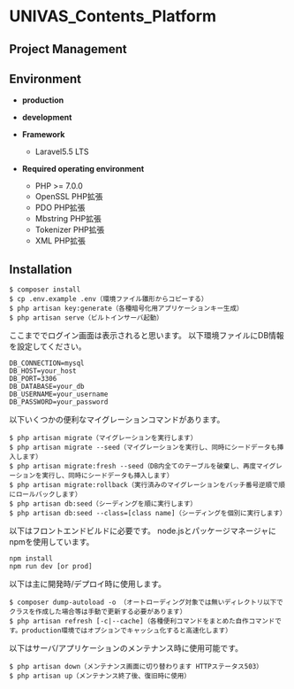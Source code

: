 # UNIVAS_Contents_Platform

## Project Management

## Environment
  - **production**

  - **development**

  - **Framework**
    + Laravel5.5 LTS

  - **Required operating environment**
    + PHP >= 7.0.0
    + OpenSSL PHP拡張
    + PDO PHP拡張
    + Mbstring PHP拡張
    + Tokenizer PHP拡張
    + XML PHP拡張

## Installation
```SSH
$ composer install
$ cp .env.example .env（環境ファイル雛形からコピーする）
$ php artisan key:generate（各種暗号化用アプリケーションキー生成）
$ php artisan serve（ビルトインサーバ起動）
```
ここまででログイン画面は表示されると思います。
以下環境ファイルにDB情報を設定してください。

```.env
DB_CONNECTION=mysql
DB_HOST=your_host
DB_PORT=3306
DB_DATABASE=your_db
DB_USERNAME=your_username
DB_PASSWORD=your_password
```

以下いくつかの便利なマイグレーションコマンドがあります。

```SSH
$ php artisan migrate（マイグレーションを実行します）
$ php artisan migrate --seed（マイグレーションを実行し、同時にシードデータも挿入します）
$ php artisan migrate:fresh --seed（DB内全てのテーブルを破棄し、再度マイグレーションを実行し、同時にシードデータも挿入します）
$ php artisan migrate:rollback（実行済みのマイグレーションをバッチ番号逆順で順にロールバックします）
$ php artisan db:seed（シーディングを順に実行します）
$ php artisan db:seed --class=[class name]（シーディングを個別に実行します）
```

以下はフロントエンドビルドに必要です。
node.jsとパッケージマネージャにnpmを使用しています。

```SSH
npm install
npm run dev [or prod]
```

以下は主に開発時/デプロイ時に使用します。

```SSH
$ composer dump-autoload -o （オートローディング対象では無いディレクトリ以下でクラスを作成した場合等は手動で更新する必要があります）
$ php artisan refresh [-c|--cache]（各種便利コマンドをまとめた自作コマンドです。production環境ではオプションでキャッシュ化すると高速化します）
```

以下はサーバ/アプリケーションのメンテナンス時に使用可能です。

```SSH
$ php artisan down（メンテナンス画面に切り替わります HTTPステータス503）
$ php artisan up（メンテナンス終了後、復旧時に使用）
```
